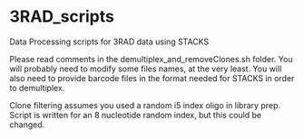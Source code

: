 # 3RAD_scripts
Data Processing scripts for 3RAD data using STACKS

Please read comments in the demultiplex_and_removeClones.sh folder. You will probably need to modify some files names, at the very least. You will also need to provide barcode files in the format needed for STACKS in order to demultiplex.

Clone filtering assumes you used a random i5 index oligo in library prep. Script is written for an 8 nucleotide random index, but this could be changed.
